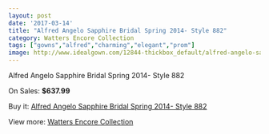 ```yaml
---
layout: post
date: '2017-03-14'
title: "Alfred Angelo Sapphire Bridal Spring 2014- Style 882"
category: Watters Encore Collection
tags: ["gowns","alfred","charming","elegant","prom"]
image: http://www.idealgown.com/12844-thickbox_default/alfred-angelo-sapphire-bridal-spring-2014-style-882.jpg
---
```

Alfred Angelo Sapphire Bridal Spring 2014- Style 882

On Sales: **$637.99**
<a href="https://www.idealgown.com/en/watters-encore-collection/5177-alfred-angelo-sapphire-bridal-spring-2014-style-882.html"><amp-img layout="responsive" width="600" height="600" src="//www.idealgown.com/12844-thickbox_default/alfred-angelo-sapphire-bridal-spring-2014-style-882.jpg" alt="Alfred Angelo Sapphire Bridal Spring 2014- Style 882 0" /></a>
<a href="https://www.idealgown.com/en/watters-encore-collection/5177-alfred-angelo-sapphire-bridal-spring-2014-style-882.html"><amp-img layout="responsive" width="600" height="600" src="//www.idealgown.com/12846-thickbox_default/alfred-angelo-sapphire-bridal-spring-2014-style-882.jpg" alt="Alfred Angelo Sapphire Bridal Spring 2014- Style 882 1" /></a>
<a href="https://www.idealgown.com/en/watters-encore-collection/5177-alfred-angelo-sapphire-bridal-spring-2014-style-882.html"><amp-img layout="responsive" width="600" height="600" src="//www.idealgown.com/12845-thickbox_default/alfred-angelo-sapphire-bridal-spring-2014-style-882.jpg" alt="Alfred Angelo Sapphire Bridal Spring 2014- Style 882 2" /></a>

Buy it: [Alfred Angelo Sapphire Bridal Spring 2014- Style 882](https://www.idealgown.com/en/watters-encore-collection/5177-alfred-angelo-sapphire-bridal-spring-2014-style-882.html "Alfred Angelo Sapphire Bridal Spring 2014- Style 882")

View more: [Watters Encore Collection](https://www.idealgown.com/en/69-watters-encore-collection "Watters Encore Collection")